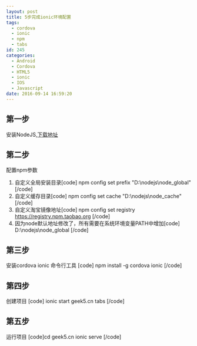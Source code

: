 ```yaml
---
layout: post
title: 5步完成ionic环境配置
tags:
  - cordova
  - ionic
  - npm
  - tabs
id: 245
categories:
  - Android
  - Cordova
  - HTML5
  - ionic
  - IOS
  - Javascript
date: 2016-09-14 16:59:20
---
```


## 第一步

安装NodeJS,[下载地址](https://nodejs.org/en/)

## 第二步

配置npm参数

1.  自定义全局安装目录[code] npm config set prefix "D:\nodejs\node_global"[/code]
2.  自定义缓存目录[code] npm config set cache "D:\nodejs\node_cache"[/code]
3.  自定义淘宝镜像地址[code] npm config set registry https://registry.npm.taobao.org  [/code]
4.  因为node默认地址修改了，所有需要在系统环境变量PATH中增加[code] D:\nodejs\node_global [/code]

## 第三步

安装cordova ionic 命令行工具
[code] npm install -g cordova ionic [/code]

## 第四步

创建项目
[code] ionic start geek5.cn tabs [/code]

## 第五步

运行项目
[code]cd geek5.cn
ionic serve
[/code]